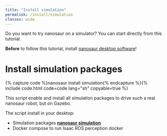 ```yaml
---
title: "Install simulation"
permalink: /install/simulation
classes: wide
---
```


Do you want to try nanosaur on a simulator? You can start directly from this tutorial.

 **Before** to follow this tutorial, install [nanosaur desktop software](/install/desktop)!

# Install simulation packages

{% capture code %}nanosaur install simulation{% endcapture %}{% include code.html code=code lang="sh" copyable=true %}

This script enable and install all simulation packages to drive such a real nanosaur robot, but on Gazebo.

The script install in your desktop:
 * Simulation packages [**nanosaur simulation**](https://github.com/rnanosaur/nanosaur_simulations.git)
 * Docker compose to run Isaac ROS perception docker
